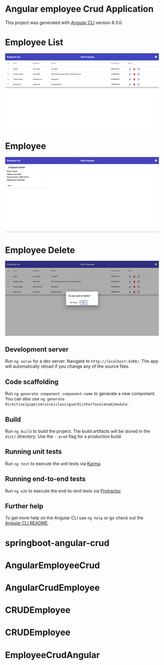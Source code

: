 # Angular employee Crud Application

This project was generated with [Angular CLI](https://github.com/angular/angular-cli) version 8.3.0.
# Employee List
![](/src/assets/list.png)
# Employee 
![](/src/assets/details.png)
# Employee Delete 
![](/src/assets/dialog.png)




## Development server

Run `ng serve` for a dev server. Navigate to `http://localhost:4200/`. The app will automatically reload if you change any of the source files.

## Code scaffolding

Run `ng generate component component-name` to generate a new component. You can also use `ng generate directive|pipe|service|class|guard|interface|enum|module`.

## Build

Run `ng build` to build the project. The build artifacts will be stored in the `dist/` directory. Use the `--prod` flag for a production build.

## Running unit tests

Run `ng test` to execute the unit tests via [Karma](https://karma-runner.github.io).

## Running end-to-end tests

Run `ng e2e` to execute the end-to-end tests via [Protractor](http://www.protractortest.org/).

## Further help

To get more help on the Angular CLI use `ng help` or go check out the [Angular CLI README](https://github.com/angular/angular-cli/blob/master/README.md).
# springboot-angular-crud
# AngularEmployeeCrud
# AngularCrudEmployee
# CRUDEmployee
# CRUDEmployee
# EmployeeCrudAngular
